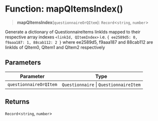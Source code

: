 # Function: mapQItemsIndex()

> **mapQItemsIndex**(`questionnaireOrQItem`): `Record`\<`string`, `number`\>

Generate a dictionary of QuestionnaireItems linkIds mapped to their respective array indexes `<linkId, QItemIndex>`
i.e. `{ ee2589d5: 0, f9aaa187: 1, 88cab112: 2 }`
where ee2589d5, f9aaa187 and 88cab112 are linkIds of QItem0, QItem1 and QItem2 respectively

## Parameters

| Parameter | Type |
| ------ | ------ |
| `questionnaireOrQItem` | `Questionnaire` \| `QuestionnaireItem` |

## Returns

`Record`\<`string`, `number`\>
